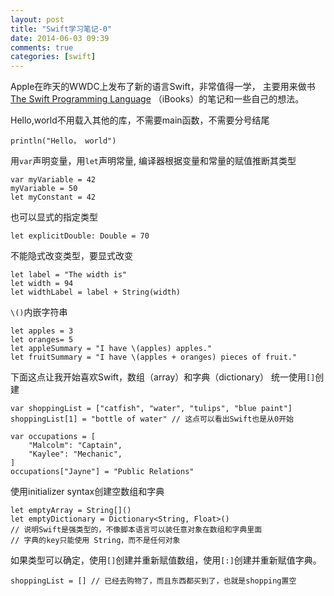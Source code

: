 ```yaml
---
layout: post
title: "Swift学习笔记-0"
date: 2014-06-03 09:39
comments: true
categories: [swift]
---
```

Apple在昨天的WWDC上发布了新的语言Swift，非常值得一学，
主要用来做书[The Swift Programming Language](https://itunes.apple.com/us/book/the-swift-programming-language/id881256329?mt=11)
（iBooks）的笔记和一些自己的想法。

Hello,world不用载入其他的库，不需要main函数，不需要分号结尾
```
println("Hello， world")
```
用`var`声明变量，用`let`声明常量,
编译器根据变量和常量的赋值推断其类型
```
var myVariable = 42
myVariable = 50
let myConstant = 42
```
也可以显式的指定类型
```
let explicitDouble: Double = 70
```
不能隐式改变类型，要显式改变
```
let label = "The width is"
let width = 94
let widthLabel = label + String(width)
```
`\()`内嵌字符串
```
let apples = 3
let oranges= 5
let appleSummary = "I have \(apples) apples."
let fruitSummary = "I have \(apples + oranges) pieces of fruit."
```
下面这点让我开始喜欢Swift，数组（array）和字典（dictionary）
统一使用`[]`创建
```
var shoppingList = ["catfish", "water", "tulips", "blue paint"]
shoppingList[1] = "bottle of water" // 这点可以看出Swift也是从0开始

var occupations = [
    "Malcolm": "Captain",
    "Kaylee": "Mechanic",
]
occupations["Jayne"] = "Public Relations"
```
使用initializer syntax创建空数组和字典
```
let emptyArray = String[]()
let emptyDictionary = Dictionary<String, Float>()
// 说明Swift是强类型的，不像脚本语言可以装任意对象在数组和字典里面
// 字典的key只能使用 String，而不是任何对象
```
如果类型可以确定，使用`[]`创建并重新赋值数组，使用`[:]`创建并重新赋值字典。
```
shoppingList = [] // 已经去购物了，而且东西都买到了，也就是shopping置空
```
